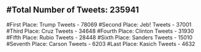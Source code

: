 #Total Number of Tweets: 235941 
---
#First Place: Trump Tweets - 78069
#Second Place: Jeb! Tweets - 37001
#Third Place: Cruz Tweets - 34648
#Fourth Place: Clinton Tweets - 31930
#Fifth Place: Rubio Tweets - 28448
#Sixth Place: Sanders Tweets - 15010
#Seventh Place: Carson Tweets - 6203
#Last Place: Kasich Tweets - 4632
